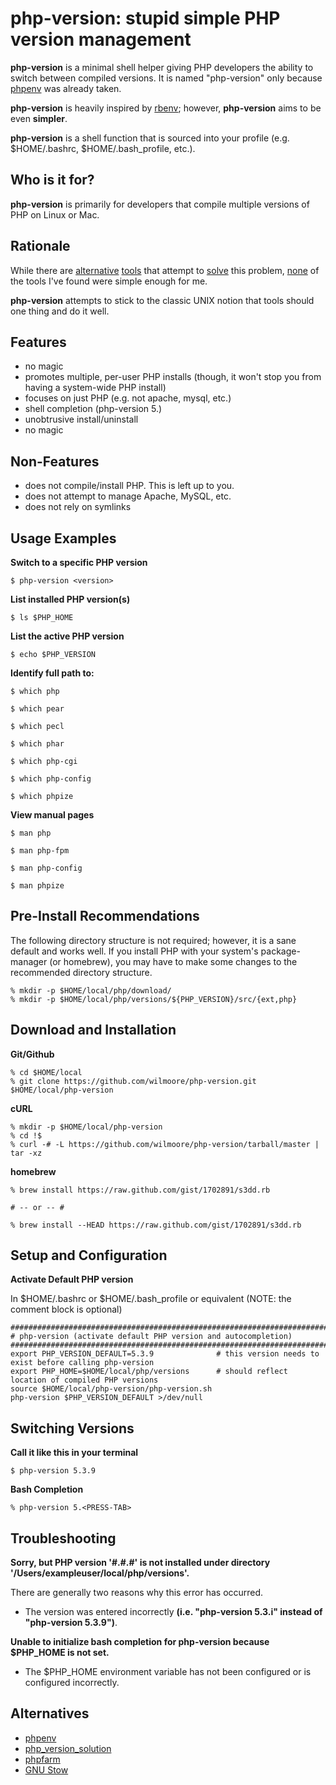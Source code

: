 php-version: stupid simple PHP version management
=================================================


**php-version** is a minimal shell helper giving PHP developers the ability to switch between compiled versions. It is
named "php-version" only because [phpenv](https://github.com/CHH/phpenv) was already taken.

**php-version** is heavily inspired by [rbenv](https://github.com/sstephenson/rbenv); however, **php-version** aims to
be even **simpler**. 

**php-version** is a shell function that is sourced into your profile (e.g. $HOME/.bashrc, $HOME/.bash_profile, etc.).


Who is it for?
---------------------------

**php-version** is primarily for developers that compile multiple versions of PHP on Linux or Mac.


Rationale
---------------------------

While there are [alternative](https://github.com/CHH/phpenv) [tools](http://sourceforge.net/p/phpfarm/wiki/Home/) that
attempt to [solve](https://github.com/convissor/php_version_solution) this problem, [none](http://www.gnu.org/s/stow/)
of the tools I've found were simple enough for me.

**php-version** attempts to stick to the classic UNIX notion that tools should one thing and do it well.


Features
---------------------------

-   no magic
-   promotes multiple, per-user PHP installs (though, it won't stop you from having a system-wide PHP install)
-   focuses on just PHP (e.g. not apache, mysql, etc.)
-   shell completion (php-version 5.<PRESS-TAB>)
-   unobtrusive install/uninstall
-   no magic


Non-Features
---------------------------

-   does not compile/install PHP. This is left up to you.
-   does not attempt to manage Apache, MySQL, etc.
-   does not rely on symlinks


Usage Examples
---------------------------

**Switch to a specific PHP version**

    $ php-version <version>

**List installed PHP version(s)**

    $ ls $PHP_HOME

**List the active PHP version**

    $ echo $PHP_VERSION

**Identify full path to:**

    $ which php

    $ which pear

    $ which pecl

    $ which phar

    $ which php-cgi

    $ which php-config

    $ which phpize

**View manual pages**

    $ man php

    $ man php-fpm

    $ man php-config

    $ man phpize


Pre-Install Recommendations
---------------------------

The following directory structure is not required; however, it is a sane default and works well. If you install PHP with
your system's package-manager (or homebrew), you may have to make some changes to the recommended directory structure.

    % mkdir -p $HOME/local/php/download/
    % mkdir -p $HOME/local/php/versions/${PHP_VERSION}/src/{ext,php}


Download and Installation
---------------------------

**Git/Github**

    % cd $HOME/local
    % git clone https://github.com/wilmoore/php-version.git $HOME/local/php-version

**cURL**

    % mkdir -p $HOME/local/php-version
    % cd !$
    % curl -# -L https://github.com/wilmoore/php-version/tarball/master | tar -xz

**homebrew**

    % brew install https://raw.github.com/gist/1702891/s3dd.rb

    # -- or -- #

    % brew install --HEAD https://raw.github.com/gist/1702891/s3dd.rb


Setup and Configuration
---------------------------

**Activate Default PHP version**

In $HOME/.bashrc or $HOME/.bash_profile or equivalent (NOTE: the comment block is optional)

    ########################################################################################
    # php-version (activate default PHP version and autocompletion)
    ########################################################################################
    export PHP_VERSION_DEFAULT=5.3.9              # this version needs to exist before calling php-version
    export PHP_HOME=$HOME/local/php/versions      # should reflect location of compiled PHP versions
    source $HOME/local/php-version/php-version.sh
    php-version $PHP_VERSION_DEFAULT >/dev/null


Switching Versions
---------------------------

**Call it like this in your terminal**

    $ php-version 5.3.9

**Bash Completion**

    % php-version 5.<PRESS-TAB>


Troubleshooting
---------------------------

**Sorry, but PHP version '#.#.#' is not installed under directory '/Users/exampleuser/local/php/versions'.**

There are generally two reasons why this error has occurred.

-   The version was entered incorrectly **(i.e. "php-version 5.3.i" instead of "php-version 5.3.9")**.


**Unable to initialize bash completion for php-version because $PHP_HOME is not set.**

-   The $PHP_HOME environment variable has not been configured or is configured incorrectly.


Alternatives
---------------------------

-   [phpenv](https://github.com/CHH/phpenv)
-   [php_version_solution](https://github.com/convissor/php_version_solution)
-   [phpfarm](http://sourceforge.net/p/phpfarm/wiki/Home/)
-   [GNU Stow](http://www.gnu.org/s/stow/)

